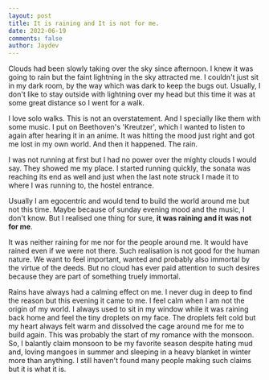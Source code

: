 ```yaml
---
layout: post
title: It is raining and It is not for me.
date: 2022-06-19
comments: false
author: Jaydev
---
```


Clouds had been slowly taking over the sky since afternoon. I knew it was going to rain but the faint lightning in the sky attracted me. I couldn't just sit in my dark room, by the way which was dark to keep the bugs out. Usually, I don't like to stay outside with lightning over my head but this time it was at some great distance so I went for a walk.

I love solo walks. This is not an overstatement. And I specially like them with some music. I put on Beethoven's 'Kreutzer', which I wanted to listen to again after hearing it in an anime. It was hitting the mood just right and got me lost in my own world. And then it happened. The rain.

I was not running at first but I had no power over the mighty clouds I would say. They showed me my place. I started running quickly, the sonata was reaching its end as well and just when the last note struck I made it to where I was running to, the hostel entrance.

Usually I am egocentric and would tend to build the world around me but not this time. Maybe because of sunday evening mood and the music, I don't know. But I realised one thing for sure, **it was raining and it was not for me**.

It was neither raining for me nor for the people around me. It would have rained even if we were not there. Such realisation is not good for the human nature. We want to feel important, wanted and probably also immortal by the virtue of the deeds. But no cloud has ever paid attention to such desires because they are part of something truely immortal.

Rains have always had a calming effect on me. I never dug in deep to find the reason but this evening it came to me. I feel calm when I am not the origin of my world. I always used to sit in my window while it was raining back home and feel the tiny droplets on my face. The droplets felt cold but my heart always felt warm and dissolved the cage around me for me to build again. This was probably the start of my romance with the monsoon. So, I balantly claim monsoon to be my favorite season despite hating mud and, loving mangoes in summer and sleeping in a heavy blanket in winter more than anything. I still haven't found many people making such claims but it is what it is.
